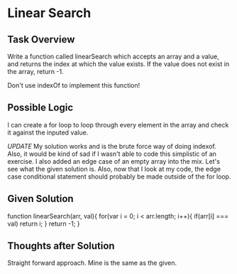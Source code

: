 # Linear Search

## Task Overview
Write a function called linearSearch which accepts an array and a value, and returns the index at which the value exists. If the value does not exist in the array, return -1.

Don't use indexOf to implement this function!

## Possible Logic
I can create a for loop to loop through every element in the array and check it against the inputed value.

*UPDATE* My solution works and is the brute force way of doing indexof. Also, it would be kind of sad if I wasn't able to code this simplistic of an exercise. I also added an edge case of an empty array into the mix. Let's see what the given solution is. Also, now that I look at my code, the edge case conditional statement should probably be made outside of the for loop.

## Given Solution
function linearSearch(arr, val){
    for(var i = 0; i < arr.length; i++){
        if(arr[i] === val) return i;
    }
    return -1;
}

## Thoughts after Solution
Straight forward approach. Mine is the same as the given.


